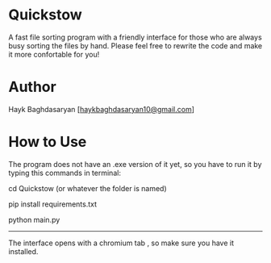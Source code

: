 # Quickstow
A fast file sorting program with a friendly interface for those who are always busy sorting the files by hand.
Please feel free to rewrite the code and make it more confortable for you!

# Author
Hayk Baghdasaryan [haykbaghdasaryan10@gmail.com]

# How to Use
The program does not have an .exe version of it yet, so you have to run it by typing this commands in terminal:

cd Quickstow (or whatever the folder is named)

pip install requirements.txt

python main.py

- - -
The interface opens with a chromium tab , so make sure you have it installed.




